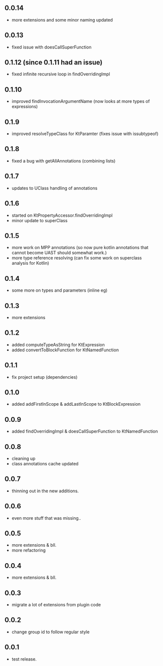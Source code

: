 ## 0.0.14
- more extensions and some minor naming updated

## 0.0.13 
- fixed issue with doesCallSuperFunction

## 0.1.12 (since 0.1.11 had an issue)
- fixed infinite recursive loop in findOverridingImpl

## 0.1.10
- improved findInvocationArgumentName (now looks at more types of expressions)

## 0.1.9
- improved resolveTypeClass for KtParamter (fixes issue with issubtypeof) 

## 0.1.8
- fixed a bug with getAllAnnotations (combining lists)

## 0.1.7
- updates to UClass handling of annotations

## 0.1.6
- started on KtPropertyAccessor.findOverridingImpl
- minor update to superClass 

## 0.1.5
- more work on MPP annotations (so now pure kotlin annotations that cannot become UAST should somewhat work.) 
- more type reference resolving (can fix some work on superclass analysis for Kotlin)

## 0.1.4
- some more on types and parameters (inline eg) 

## 0.1.3
- more extensions

## 0.1.2
- added computeTypeAsString for KtExpression
- added convertToBlockFunction for KtNamedFunction 

## 0.1.1
- fix project setup (dependencies)

## 0.1.0
- added addFirstInScope &  addLastInScope to KtBlockExpression

## 0.0.9
- added findOverridingImpl &  doesCallSuperFunction to KtNamedFunction

## 0.0.8
- cleaning up
- class annotations cache updated

## 0.0.7
- thinning out in the new additions.

## 0.0.6
- even more stuff that was missing..

## 0.0.5
- more extensions & bll. 
- more refactoring

## 0.0.4
- more extensions & bll.

## 0.0.3
- migrate a lot of extensions from plugin code

## 0.0.2
- change group id to follow regular style

## 0.0.1
- test release.
